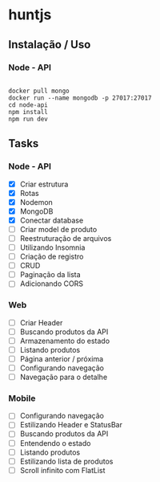 # huntjs

## Instalação / Uso

### Node - API
<pre><code>
docker pull mongo
docker run --name mongodb -p 27017:27017
cd node-api
npm install
npm run dev
</code></pre>

## Tasks

### Node - API

- [x] Criar estrutura
- [x] Rotas
- [x] Nodemon
- [x] MongoDB
- [x] Conectar database
- [ ] Criar model de produto
- [ ] Reestruturação de arquivos
- [ ] Utilizando Insomnia
- [ ] Criação de registro
- [ ] CRUD
- [ ] Paginação da lista
- [ ] Adicionando CORS

### Web

- [ ] Criar Header
- [ ] Buscando produtos da API
- [ ] Armazenamento do estado
- [ ] Listando produtos
- [ ] Página anterior / próxima
- [ ] Configurando navegação
- [ ] Navegação para o detalhe

### Mobile

- [ ] Configurando navegação
- [ ] Estilizando Header e StatusBar
- [ ] Buscando produtos da API
- [ ] Entendendo o estado
- [ ] Listando produtos
- [ ] Estilizando lista de produtos
- [ ] Scroll infinito com FlatList
